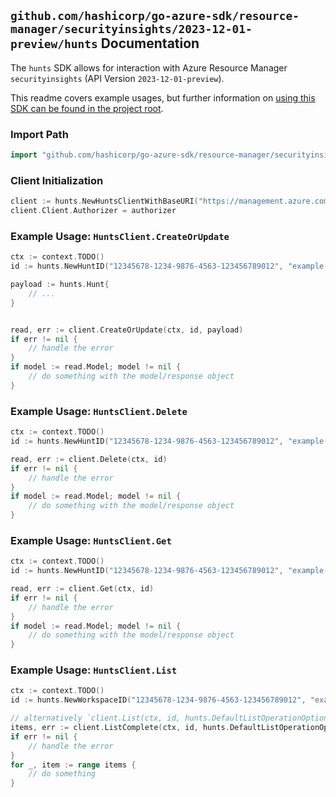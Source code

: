 
## `github.com/hashicorp/go-azure-sdk/resource-manager/securityinsights/2023-12-01-preview/hunts` Documentation

The `hunts` SDK allows for interaction with Azure Resource Manager `securityinsights` (API Version `2023-12-01-preview`).

This readme covers example usages, but further information on [using this SDK can be found in the project root](https://github.com/hashicorp/go-azure-sdk/tree/main/docs).

### Import Path

```go
import "github.com/hashicorp/go-azure-sdk/resource-manager/securityinsights/2023-12-01-preview/hunts"
```


### Client Initialization

```go
client := hunts.NewHuntsClientWithBaseURI("https://management.azure.com")
client.Client.Authorizer = authorizer
```


### Example Usage: `HuntsClient.CreateOrUpdate`

```go
ctx := context.TODO()
id := hunts.NewHuntID("12345678-1234-9876-4563-123456789012", "example-resource-group", "workspaceName", "huntId")

payload := hunts.Hunt{
	// ...
}


read, err := client.CreateOrUpdate(ctx, id, payload)
if err != nil {
	// handle the error
}
if model := read.Model; model != nil {
	// do something with the model/response object
}
```


### Example Usage: `HuntsClient.Delete`

```go
ctx := context.TODO()
id := hunts.NewHuntID("12345678-1234-9876-4563-123456789012", "example-resource-group", "workspaceName", "huntId")

read, err := client.Delete(ctx, id)
if err != nil {
	// handle the error
}
if model := read.Model; model != nil {
	// do something with the model/response object
}
```


### Example Usage: `HuntsClient.Get`

```go
ctx := context.TODO()
id := hunts.NewHuntID("12345678-1234-9876-4563-123456789012", "example-resource-group", "workspaceName", "huntId")

read, err := client.Get(ctx, id)
if err != nil {
	// handle the error
}
if model := read.Model; model != nil {
	// do something with the model/response object
}
```


### Example Usage: `HuntsClient.List`

```go
ctx := context.TODO()
id := hunts.NewWorkspaceID("12345678-1234-9876-4563-123456789012", "example-resource-group", "workspaceName")

// alternatively `client.List(ctx, id, hunts.DefaultListOperationOptions())` can be used to do batched pagination
items, err := client.ListComplete(ctx, id, hunts.DefaultListOperationOptions())
if err != nil {
	// handle the error
}
for _, item := range items {
	// do something
}
```
